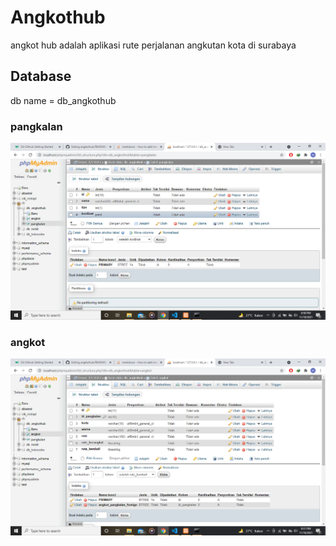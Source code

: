 # Angkothub
angkot hub adalah aplikasi rute perjalanan angkutan kota di surabaya
## Database
db name = db_angkothub
### pangkalan
![alt text](https://github.com/ferdianzh/angkothub/blob/master/public/img/database/pangkalan.png)
### angkot
![alt text](https://github.com/ferdianzh/angkothub/blob/master/public/img/database/angkot.png)

